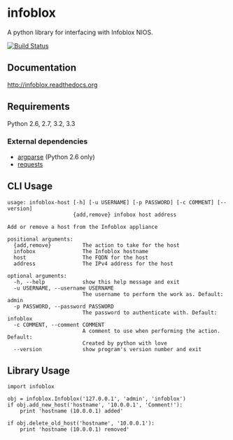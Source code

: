 infoblox
========
A python library for interfacing with Infoblox NIOS.

[![Build Status](https://travis-ci.org/gmr/infoblox.png?branch=master)](https://travis-ci.org/gmr/infoblox)

Documentation
-------------
http://infoblox.readthedocs.org

Requirements
------------
Python 2.6, 2.7, 3.2, 3.3

### External dependencies
- [argparse](http://pypi.python.org/pypi/argparse) (Python 2.6 only)
- [requests](http://docs.python-requests.org/en/latest/)

CLI Usage
---------

    usage: infoblox-host [-h] [-u USERNAME] [-p PASSWORD] [-c COMMENT] [--version]
                         {add,remove} infobox host address

    Add or remove a host from the Infoblox appliance

    positional arguments:
      {add,remove}          The action to take for the host
      infobox               The Infoblox hostname
      host                  The FQDN for the host
      address               The IPv4 address for the host

    optional arguments:
      -h, --help            show this help message and exit
      -u USERNAME, --username USERNAME
                            The username to perform the work as. Default: admin
      -p PASSWORD, --password PASSWORD
                            The password to authenticate with. Default: infoblox
      -c COMMENT, --comment COMMENT
                            A comment to use when performing the action. Default:
                            Created by python with love
      --version             show program's version number and exit

Library Usage
-------------

    import infoblox

    obj = infoblox.Infoblox('127.0.0.1', 'admin', 'infoblox')
    if obj.add_new_host('hostname', '10.0.0.1', 'Comment!'):
        print 'hostname (10.0.0.1) added'

    if obj.delete_old_host('hostname', '10.0.0.1'):
        print 'hostname (10.0.0.1) removed'
